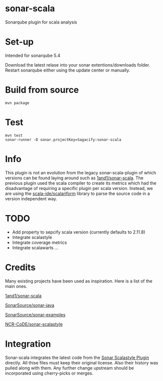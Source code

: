 # sonar-scala
Sonarqube plugin for scala analysis

# Set-up
Intended for sonarqube 5.4

Download the latest relase into your sonar extentions/downloads folder.
Restart sonarqube either using the update center or manually.

# Build from source
```mvn package```

# Test
```
mvn test
sonar-runner -D sonar.projectKey=Sagacify:sonar-scala
```

# Info
This plugin is not an evolution from the legacy sonar-scala-plugin of which versions can be found laying around such as [1and1/sonar-scala](https://github.com/1and1/sonar-scala).
The previous plugin used the scala compiler to create its metrics which had the disadvantage of requiring a specific plugin per scala version.
Instead, we are using the [scala-ide/scalariform](https://github.com/scala-ide/scalariform) library to parse the source code in a version independent way.

# TODO
* Add property to sepcify scala version (currently defaults to 2.11.8)
* Integrate scalastyle
* Integrate coverage metrics
* Integrate scalawarts
...

# Credits
Many existing projects have been used as inspiration.
Here is a list of the main ones.

[1and1/sonar-scala](https://github.com/1and1/sonar-scala)

[SonarSource/sonar-java](https://github.com/SonarSource/sonar-java)

[SonarSource/sonar-examples](https://github.com/SonarSource/sonar-examples)

[NCR-CoDE/sonar-scalastyle](https://github.com/NCR-CoDE/sonar-scalastyle)

# Integration
Sonar-scala integrates the latest code from the [Sonar Scalastyle Plugin](https://github.com/NCR-CoDE/sonar-scalastyle) directly. All thise files must keep their original license. Also their history was pulled along with them. Any further change upstream should be incorporated using cherry-picks or merges.
